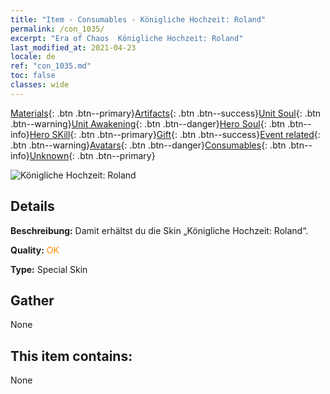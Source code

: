 ```yaml
---
title: "Item - Consumables - Königliche Hochzeit: Roland"
permalink: /con_1035/
excerpt: "Era of Chaos  Königliche Hochzeit: Roland"
last_modified_at: 2021-04-23
locale: de
ref: "con_1035.md"
toc: false
classes: wide
---
```

 [Materials](/ItemsDE/){: .btn .btn--primary}[Artifacts](/ItemsDE/Artifacts/){: .btn .btn--success}[Unit Soul](/ItemsDE/UnitSoul/){: .btn .btn--warning}[Unit Awakening](/ItemsDE/UnitAwakening/){: .btn .btn--danger}[Hero Soul](/ItemsDE/HeroSoul/){: .btn .btn--info}[Hero SKill](/ItemsDE/HeroSkill/){: .btn .btn--primary}[Gift](/ItemsDE/Gift/){: .btn .btn--success}[Event related](/ItemsDE/Events/){: .btn .btn--warning}[Avatars](/ItemsDE/Avatars/){: .btn .btn--danger}[Consumables](/ItemsDE/Consumables/){: .btn .btn--info}[Unknown](/ItemsDE/Unknown/){: .btn .btn--primary}

 ![Königliche Hochzeit: Roland](/images/h/h_Roland7.jpg)

## Details
 **Beschreibung:** Damit erhältst du die Skin „Königliche Hochzeit: Roland“.

 **Quality:** <span style="color: #FF8C00">OK</span>

 **Type:** Special Skin

## Gather

  None

## This item contains:

  None

